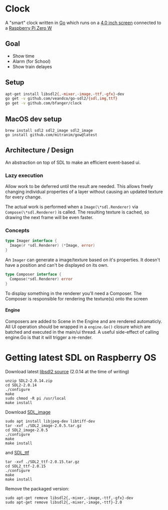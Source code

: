 # Clock

A "smart" clock written in [Go](https://golang.org) which runs on a [4.0 inch screen](https://shop.pimoroni.com/products/hyperpixel-4) connected to a [Raspberry Pi Zero W](https://www.raspberrypi.org/)

## Goal

- Show time
- Alarm (for School)
- Show train delayes

## Setup

```sh
apt-get install libsdl2{,-mixer,-image,-ttf,-gfx}-dev
go get -v github.com/veandco/go-sdl2/{sdl,img,ttf}
go get -v github.com/bfanger/clock
```

## MacOS dev setup

```
brew install sdl2 sdl2_image sdl2_image
go install github.com/mitranim/gow@latest
```

## Architecture / Design

An abstraction on top of SDL to make an efficient event-based ui.

### Lazy execution

Allow work to be deferred until the result are needed. This allows freely changing individual properties of a layer without causing an updated texture for every change.

The actual work is performed when a `Image(\*sdl.Renderer)` via `Compose(\*sdl.Renderer)` is called.
The resulting texture is cached, so drawing the next frame will be even faster.

### Concepts

```go
type Imager interface {
  Image(r *sdl.Renderer) (*Image, error)
}
```

An `Imager` can generate a image/texture based on it's properties.
It doesn't have a position and can't be displayed on its own.

```go
type Composer interface {
  Compose(*sdl.Renderer) error
}
```

To display something in the renderer you'll need a Composer.
The Composer is responsible for rendering the texture(s) onto the screen

#### Engine

Composers are added to Scene in the Engine and are rendered automaticly.
All UI operation should be wrapped in a `engine.Go()` closure which are batched and executed in the main/ui thread.
A useful side-effect of calling engine.Go is that it will trigger a re-render.

# Getting latest SDL on Raspberry OS

Download latest [libsdl2 source](https://www.libsdl.org/download-2.0.php)
(2.0.14 at the time of writing)

```
unzip SDL2-2.0.14.zip
cd SDL2-2.0.14
./configure
make
sudo chmod -R pi /usr/local
make install
```

Download [SDL_image](https://www.libsdl.org/projects/SDL_image/)

```
sudo apt install libjpeg-dev libtiff-dev
tar -xvf ./SDL2_image-2.0.5.tar.gz
cd SDL2_image-2.0.5
./configure
make
make install
```

and [SDL_ttf](https://www.libsdl.org/projects/SDL_ttf/)

```
tar -xvf ./SDL2_ttf-2.0.15.tar.gz
cd SDL2_ttf-2.0.15
./configure
make
make install
```

Remove the packaged version:

```
sudo apt-get remove libsdl2{,-mixer,-image,-ttf,-gfx}-dev
sudo apt-get remove libsdl2{,-mixer,-image,-ttf}-2.0
```
